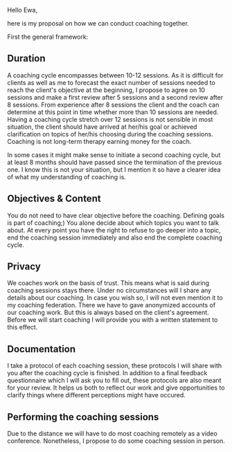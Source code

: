 Hello Ewa, 


here is my proposal on how we can conduct coaching together.

First the general framework:


## Duration
A coaching cycle encompasses between 10-12 sessions. As it is difficult for clients as well as me to forecast the exact number of sessions needed to reach the client's objective at the beginning, I propose to agree on 10 sessions and make a first review after 5 sessions and a second review after 8 sessions. From experience after 8 sessions the client and the coach can determine at this point in time whether more than 10 sessions are needed. Having a coaching cycle stretch over 12 sessions is not sensible in most situation, the client should have arrived at her/his goal or achieved clarification on topics of her/his choosing during the coaching sessions. Coaching is not long-term therapy earning money for the coach.

In some cases it might make sense to initiate a second coaching cycle, but at least 8 months should have passed since the termination of the previous one. I know this is not your situation, but I mention it so have a clearer idea of what my understanding of coaching is.


## Objectives & Content
You do not need to have clear objective before the coaching. Defining goals is part of coaching;) You alone decide about which topics you want to talk about. At every point you have the right to refuse to go deeper into a topic, end the coaching session immediately and also end the complete coaching cycle.


## Privacy
We coaches work on the basis of trust. This means what is said during coaching sessions stays there. Under no circumstances will I share any details about our coaching. In case you wish so, I will not even mention it to my coaching federation. There we have to gave anonymized accounts of our coaching work. But this is always based on the client's agreement. Before we will start coaching I will provide you with a written statement to this effect.

## Documentation
I take a protocol of each coaching session, these protocols I will share with you after the coaching cycle is finished. In addition to a final feedback questionnaire which I will ask you to fill out, these protocols are also meant for your review. It helps us both to reflect our work and give opportunities to clarify things where different perceptions might have occured.


## Performing the coaching sessions
Due to the distance we will have to do most coaching remotely as a video conference. Nonetheless, I propose to do some coaching session in person. 






